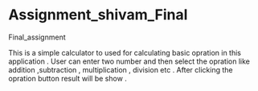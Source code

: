 # Assignment_shivam_Final
Final_assignment


This is a simple calculator to used for calculating basic opration in this application .
User can enter two number and then select the opration like addition ,subtraction , multiplication , division etc .
After clicking the opration button result will be show .
